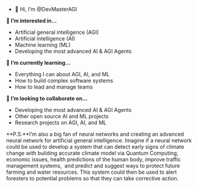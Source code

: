 - 👋 Hi, I’m @DevMasterAGI

**👀 I’m interested in…**

* Artificial general intelligence (AGI)
* Artificial intelligence (AI)
* Machine learning (ML)
* Developing the most advanced AI & AGI Agents

**🌱 I’m currently learning…**

* Everything I can about AGI, AI, and ML
* How to build complex software systems
* How to lead and manage teams

**💞️ I’m looking to collaborate on…**

* Developing the most advanced AI & AGI Agents
* Other open source AI and ML projects
* Research projects on AGI, AI, and ML

**P.S.**I'm also a big fan of neural networks and creating an advanced neural network for artificial general intelligence. Imagine if a neural network could be used to develop a system that can detect early signs of climate change with buliding accurate climate model via Quantum Computing, economic issues, health predictions of the human body, improve traffic management systems,  and predict and suggest ways to protect future farming and water resources.
This system could then be used to alert foresters to potential problems so that they can take corrective action.

